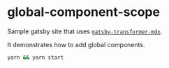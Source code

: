 # global-component-scope

Sample gatsby site that uses [`gatsby-transformer-mdx`][gatsby-transformer-mdx].

It demonstrates how to add global components.

```bash
yarn && yarn start
```

[gatsby-transformer-mdx]: https://www.npmjs.com/package/gatsby-transformer-mdx
